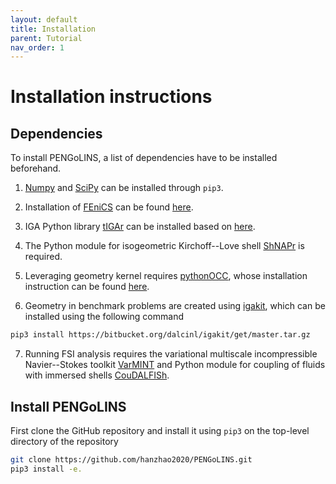 ```yaml
---
layout: default
title: Installation
parent: Tutorial
nav_order: 1
---
```


# Installation instructions

## Dependencies
To install PENGoLINS, a list of dependencies have to be installed beforehand.

1. [Numpy](https://numpy.org/) and [SciPy](https://scipy.org/) can be installed through `pip3`.

2. Installation of [FEniCS](https://fenicsproject.org/) can be found [here](https://fenicsproject.org/download/archive/).

3. IGA Python library [tIGAr](https://github.com/david-kamensky/tIGAr) can be installed based on [here](https://github.com/david-kamensky/tIGAr/blob/master/README.md).

4. The Python module for isogeometric Kirchoff--Love shell [ShNAPr](https://github.com/david-kamensky/ShNAPr) is required.

5. Leveraging geometry kernel requires [pythonOCC](https://github.com/tpaviot/pythonocc-core), whose installation instruction can be found [here](https://github.com/tpaviot/pythonocc-core/blob/master/INSTALL.md).

6. Geometry in benchmark problems are created using [igakit](https://bitbucket.org/dalcinl/igakit/src/master/), which can be installed using the following command
```bash
pip3 install https://bitbucket.org/dalcinl/igakit/get/master.tar.gz
```

7. Running FSI analysis requires the variational multiscale incompressible Navier--Stokes toolkit [VarMINT](https://github.com/david-kamensky/VarMINT) and Python module for coupling of fluids with immersed shells [CouDALFISh](https://github.com/david-kamensky/CouDALFISh).

## Install PENGoLINS
First clone the GitHub repository and install it using `pip3` on the top-level directory of the repository
```bash
git clone https://github.com/hanzhao2020/PENGoLINS.git
pip3 install -e.
```